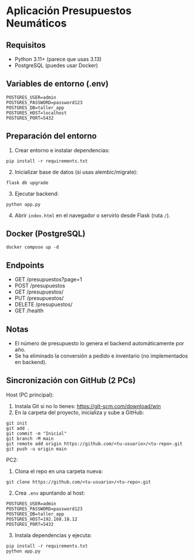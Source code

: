 # Aplicación Presupuestos Neumáticos

## Requisitos
- Python 3.11+ (parece que usas 3.13)
- PostgreSQL (puedes usar Docker)

## Variables de entorno (.env)

```
POSTGRES_USER=admin
POSTGRES_PASSWORD=password123
POSTGRES_DB=taller_app
POSTGRES_HOST=localhost
POSTGRES_PORT=5432
```

## Preparación del entorno

1. Crear entorno e instalar dependencias:

```
pip install -r requirements.txt
```

2. Inicializar base de datos (si usas alembic/migrate):

```
flask db upgrade
```

3. Ejecutar backend:

```
python app.py
```

4. Abrir `index.html` en el navegador o servirlo desde Flask (ruta `/`).

## Docker (PostgreSQL)

```
docker compose up -d
```

## Endpoints
- GET /presupuestos?page=1
- POST /presupuestos
- GET /presupuestos/<id>
- PUT /presupuestos/<id>
- DELETE /presupuestos/<id>
- GET /health

## Notas
- El número de presupuesto lo genera el backend automáticamente por año.
- Se ha eliminado la conversión a pedido e inventario (no implementados en backend).

## Sincronización con GitHub (2 PCs)

Host (PC principal):
1. Instala Git si no lo tienes: https://git-scm.com/download/win
2. En la carpeta del proyecto, inicializa y sube a GitHub:

```
git init
git add .
git commit -m "Inicial"
git branch -M main
git remote add origin https://github.com/<tu-usuario>/<tu-repo>.git
git push -u origin main
```

PC2:
1. Clona el repo en una carpeta nueva:

```
git clone https://github.com/<tu-usuario>/<tu-repo>.git
```

2. Crea `.env` apuntando al host:

```
POSTGRES_USER=admin
POSTGRES_PASSWORD=password123
POSTGRES_DB=taller_app
POSTGRES_HOST=192.168.18.12
POSTGRES_PORT=5432
```

3. Instala dependencias y ejecuta:

```
pip install -r requirements.txt
python app.py
```
